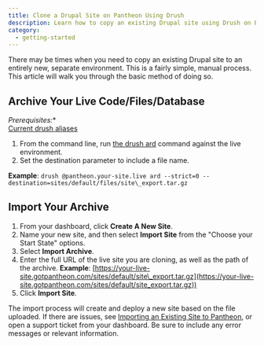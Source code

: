 ```yaml
---
title: Clone a Drupal Site on Pantheon Using Drush
description: Learn how to copy an existing Drupal site using Drush on Pantheon.
category:
  - getting-started
---
```


There may be times when you need to copy an existing Drupal site to an entirely new, separate environment. This is a fairly simple, manual process. This article will walk you through the basic method of doing so.

## Archive Your Live Code/Files/Database
 *Prerequisites:**  
 [Current drush aliases](/articles/local/drush-command-line-utility#using-drush-on-pantheon)

1. From the command line, run [the drush ard](http://www.drushcommands.com/drush-6x/archive/archive-dump) command against the live environment.
2. Set the destination parameter to include a file name.  

**Example**: `drush @pantheon.your-site.live ard --strict=0 --destination=sites/default/files/site\_export.tar.gz`

##  Import Your Archive

1. From your dashboard, click **Create A New Site**.
2. Name your new site, and then select **Import Site** from the "Choose your Start State" options.
3. Select **Import Archive**.
4. Enter the full URL of the live site you are cloning, as well as the path of the archive.
  **Example**: [https://your-live-site.gotpantheon.com/sites/default/site\_export.tar.gz](https://your-live-site.gotpantheon.com/sites/default/site_export.tar.gz))
5. Click **Import Site**.

The import process will create and deploy a new site based on the file uploaded. If there are issues, see [Importing an Existing Site to Pantheon](http://helpdesk.getpantheon.com/customer/portal/articles/361251-importing-an-existing-drupal-site-to-pantheon), or open a support ticket from your dashboard. Be sure to include any error messages or relevant information.
